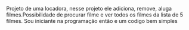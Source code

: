 Projeto de uma locadora, nesse projeto ele adiciona, remove, aluga filmes.Possibilidade de procurar filme e ver todos os filmes da lista de 5 filmes.
Sou iniciante na programação então e um codigo bem simples
